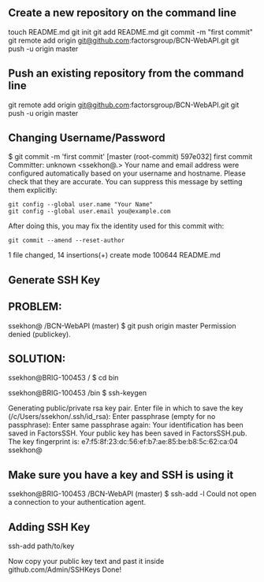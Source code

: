 Create a new repository on the command line
----------------------------------------------------------------
touch README.md
git init
git add README.md
git commit -m "first commit"
git remote add origin git@github.com:factorsgroup/BCN-WebAPI.git
git push -u origin master


Push an existing repository from the command line
----------------------------------------------------------------
git remote add origin git@github.com:factorsgroup/BCN-WebAPI.git
git push -u origin master


Changing Username/Password
----------------------------------------------------------------
$ git commit -m 'first commit'
[master (root-commit) 597e032] first commit
 Committer: unknown <ssekhon@<computer>.<network>>
Your name and email address were configured automatically based
on your username and hostname. Please check that they are accurate.
You can suppress this message by setting them explicitly:

    git config --global user.name "Your Name"
    git config --global user.email you@example.com

After doing this, you may fix the identity used for this commit with:

    git commit --amend --reset-author

 1 file changed, 14 insertions(+)
 create mode 100644 README.md

Generate SSH Key
----------------------------------------------------------------
PROBLEM:
--------
ssekhon@<Computer-Name> /BCN-WebAPI (master)
$ git push origin master
Permission denied (publickey).

SOLUTION:
---------
ssekhon@BRIG-100453 /
$ cd bin

ssekhon@BRIG-100453 /bin
$ ssh-keygen

Generating public/private rsa key pair.
Enter file in which to save the key (/c/Users/ssekhon/.ssh/id_rsa): <Do-Not-Use-Any-Name>
Enter passphrase (empty for no passphrase):
Enter same passphrase again:
Your identification has been saved in FactorsSSH.
Your public key has been saved in FactorsSSH.pub.
The key fingerprint is:
e7:f5:8f:23:dc:56:ef:b7:ae:85:be:b8:5c:62:ca:04 ssekhon@<Computer-Name>

Make sure you have a key and SSH is using it
------------------------------------------------------------------
ssekhon@BRIG-100453 /BCN-WebAPI (master)
$ ssh-add -l
Could not open a connection to your authentication agent.

Adding SSH Key
-------------------------------------------------------------------
ssh-add path/to/key

Now copy your public key text and past it inside github.com/Admin/SSHKeys
Done!
